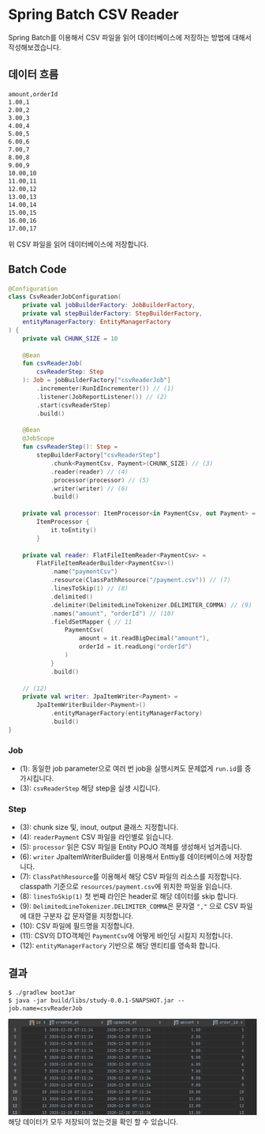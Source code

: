 # Spring Batch CSV Reader

Spring Batch를 이용해서 CSV 파일을 읽어 데이터베이스에 저장하는 방법에 대해서 작성해보겠습니다.


## 데이터 흐름

```csv
amount,orderId
1.00,1
2.00,2
3.00,3
4.00,4
5.00,5
6.00,6
7.00,7
8.00,8
9.00,9
10.00,10
11.00,11
12.00,12
13.00,13
14.00,14
15.00,15
16.00,16
17.00,17
```

위 CSV 파일을 읽어 데이터베이스에 저장합니다.

## Batch Code

```kotlin
@Configuration
class CsvReaderJobConfiguration(
    private val jobBuilderFactory: JobBuilderFactory,
    private val stepBuilderFactory: StepBuilderFactory,
    entityManagerFactory: EntityManagerFactory
) {
    private val CHUNK_SIZE = 10

    @Bean
    fun csvReaderJob(
        csvReaderStep: Step
    ): Job = jobBuilderFactory["csvReaderJob"]
        .incrementer(RunIdIncrementer()) // (1)
        .listener(JobReportListener()) // (2)
        .start(csvReaderStep)
        .build()

    @Bean
    @JobScope
    fun csvReaderStep(): Step =
        stepBuilderFactory["csvReaderStep"]
            .chunk<PaymentCsv, Payment>(CHUNK_SIZE) // (3)
            .reader(reader) // (4)
            .processor(processor) // (5)
            .writer(writer) // (6)
            .build()

    private val processor: ItemProcessor<in PaymentCsv, out Payment> =
        ItemProcessor {
            it.toEntity()
        }

    private val reader: FlatFileItemReader<PaymentCsv> =
        FlatFileItemReaderBuilder<PaymentCsv>()
            .name("paymentCsv")
            .resource(ClassPathResource("/payment.csv")) // (7)
            .linesToSkip(1) // (8)
            .delimited()
            .delimiter(DelimitedLineTokenizer.DELIMITER_COMMA) // (9)
            .names("amount", "orderId") // (10)
            .fieldSetMapper { // 11
                PaymentCsv(
                    amount = it.readBigDecimal("amount"),
                    orderId = it.readLong("orderId")
                )
            }
            .build()

    // (12)
    private val writer: JpaItemWriter<Payment> =
        JpaItemWriterBuilder<Payment>()
            .entityManagerFactory(entityManagerFactory)
            .build()
}
```

### Job
* (1): 동일한 job parameter으로 여러 번 job을 실행시켜도 문제없게 `run.id`를 증가시킵니다.
* (3): `csvReaderStep` 해당 step을 실생 시킵니다.

### Step
* (3): chunk size 및, inout, output 클래스 지정합니다.
* (4): `readerPayment` CSV 파일을 라인별로 읽습니다.
* (5): `processor` 읽은 CSV 파일을 Entity POJO 객체를 생성해서 넘겨줍니다.
* (6): `writer` JpaItemWriterBuilder를 이용해서 Enttiy를 데이터베이스에 저장합니다.
* (7): `ClassPathResource`를 이용해서 해당 CSV 파일의 리소스를 지정합니다. classpath 기준으로 `resources/payment.csv`에 위치한 파일을 읽습니다.
* (8): `linesToSkip(1)` 첫 번째 라인은 header로 해당 데이터를 skip 합니다.
* (9): `DelimitedLineTokenizer.DELIMITER_COMMA`은 문자열 `","` 으로 CSV 파일에 대한 구분자 값 문자열을 지정합니다.
* (10): CSV 파일에 필드명을 지정합니다.
* (11): CSV의 DTO객체인 `PaymentCsv`에 어떻게 바인딩 시킬지 지정합니다.
* (12): `entityManagerFactory` 기반으로 해당 엔티티를 영속화 합니다.

## 결과

```
$ ./gradlew bootJar
$ java -jar build/libs/study-0.0.1-SNAPSHOT.jar --job.name=csvReaderJob  
```

![](img/csv_reader_result.png)
해당 데이터가 모두 저장되이 었는것을 확인 할 수 있습니다.
